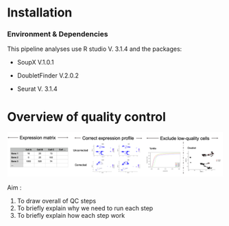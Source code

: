 # Installation

### Environment & Dependencies

This pipeline analyses use  R studio V. 3.1.4 and the packages: 

- SoupX V.1.0.1

- DoubletFinder V.2.0.2

- Seurat V. 3.1.4

  

# Overview of quality control

![image/overview.png](image/overview.png)

Aim : 

1. To draw overall of QC steps
2.  To briefly explain why we need to run each step
3. To briefly explain how each step work 





